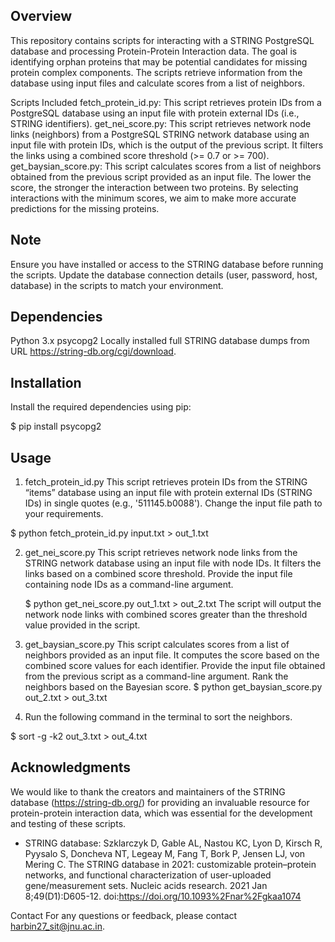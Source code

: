 ## Overview

This repository contains scripts for interacting with a STRING PostgreSQL database and processing Protein-Protein Interaction data. The goal is identifying orphan proteins that may be potential candidates for missing protein complex components. The scripts retrieve information from the database using input files and calculate scores from a list of neighbors.

Scripts Included
fetch_protein_id.py: This script retrieves protein IDs from a PostgreSQL database using an input file with protein external IDs (i.e., STRING identifiers).
get_nei_score.py: This script retrieves network node links (neighbors) from a PostgreSQL STRING network database using an input file with protein IDs, which is the output of the previous script. It filters the links using a combined score threshold (>= 0.7 or >= 700).
get_baysian_score.py: This script calculates scores from a list of neighbors obtained from the previous script provided as an input file. The lower the score, the stronger the interaction between two proteins. By selecting interactions with the minimum scores, we aim to make more accurate predictions for the missing proteins.

## Note
Ensure you have installed or access to the STRING database before running the scripts.
Update the database connection details (user, password, host, database) in the scripts to match your environment.

## Dependencies
Python 3.x
psycopg2
Locally installed full STRING database dumps from URL https://string-db.org/cgi/download. 

## Installation
Install the required dependencies using pip:

$ pip install psycopg2

## Usage
1. fetch_protein_id.py
This script retrieves protein IDs from the STRING “items” database using an input file with protein external IDs (STRING IDs) in single quotes (e.g., '511145.b0088'). Change the input file path to your requirements.

$ python fetch_protein_id.py input.txt > out_1.txt

2. get_nei_score.py
This script retrieves network node links from the STRING network database using an input file with node IDs. It filters the links based on a combined score threshold. Provide the input file containing node IDs as a command-line argument.

	$ python get_nei_score.py out_1.txt > out_2.txt
The script will output the network node links with combined scores greater than the threshold value provided in the script.
3. get_baysian_score.py
This script calculates scores from a list of neighbors provided as an input file. It computes the score based on the combined score values for each identifier. Provide the input file obtained from the previous script as a command-line argument. Rank the neighbors based on the Bayesian score. 
$ python get_baysian_score.py out_2.txt > out_3.txt

4. Run the following command in the terminal to sort the neighbors. 

$ sort -g -k2 out_3.txt > out_4.txt

## Acknowledgments
We would like to thank the creators and maintainers of the STRING database (https://string-db.org/) for providing an invaluable resource for protein-protein interaction data, which was essential for the development and testing of these scripts.
- STRING database: Szklarczyk D, Gable AL, Nastou KC, Lyon D, Kirsch R, Pyysalo S, Doncheva NT, Legeay M, Fang T, Bork P, Jensen LJ, von Mering C. The STRING database in 2021: customizable protein–protein networks, and functional characterization of user-uploaded gene/measurement sets. Nucleic acids research. 2021 Jan 8;49(D1):D605-12. doi:https://doi.org/10.1093%2Fnar%2Fgkaa1074 

Contact
For any questions or feedback, please contact harbin27_sit@jnu.ac.in.
